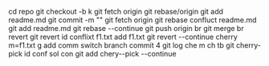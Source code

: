 cd repo
git checkout -b k
git fetch origin
git rebase/origin
git add readme.md
git commit -m ""
git fetch origin
git rebase
confluct
readme.md
git add readme.md
git rebase --continue
git push origin br
git merge br
revert
git revert id
conflixt
f1.txt
add f1.txt
git revert --continue
cherry 
m=f1.txt
g add
comm
switch branch
commit 4
git log
che m
ch tb
git  cherry-pick id
conf
sol con
git add
chery--pick --continue

